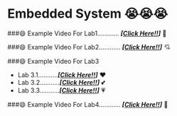 # Embedded System :sob::sob::sob:


###:smile: Example Video For Lab1............ **_[[Click Here!!](https://www.youtube.com/watch?v=JgwxGs0MpDo)]_** :heartbeat:


###:smile: Example Video For Lab2............ **_[[Click Here!!](https://www.youtube.com/watch?v=fAyL0Lj3jGw)]_** :cupid:



###:smile: Example Video For Lab3
* Lab 3.1...........**_[[Click Here!!](https://www.youtube.com/watch?v=XUj4dHs6ARU)]_** :heart:
* Lab 3.2...........**_[[Click Here!!](https://www.youtube.com/watch?v=AGsdfbhIv6s)]_** :two_hearts:
* Lab 3.3...........**_[[Click Here!!](https://www.youtube.com/watch?v=ADr1bON9Nbg)]_** :heartpulse:


###:smile: Example Video For Lab4............ **_[[Click Here!!](https://www.youtube.com/watch?v=FuOMHF9Uv9I)]_** :revolving_hearts:
